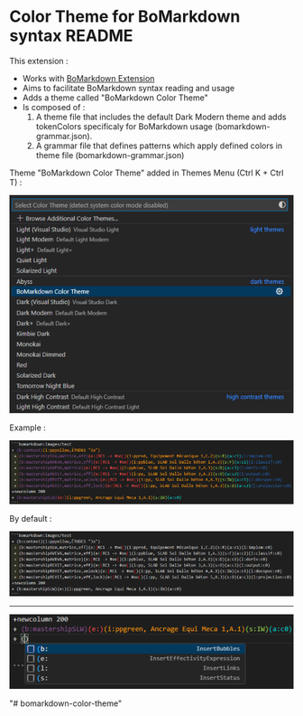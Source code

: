 # Color Theme for BoMarkdown syntax README

This extension :
- Works with [BoMarkdown Extension](https://github.com/Roeperni/bomarkdown)
- Aims to facilitate BoMarkdown syntax reading and usage
- Adds a theme called "BoMarkdown Color Theme"
- Is composed of :
  1. A theme file that includes the default Dark Modern theme and adds tokenColors specificaly for BoMarkdown usage (bomarkdown-grammar.json).
  2. A grammar file that defines patterns which apply defined colors in theme file (bomarkdown-grammar.json)


Theme "BoMarkdown Color Theme" added in Themes Menu (Ctrl K + Ctrl T) : 

![alt text](./src/images/ThemesMenu.png)



Example : 


![alt text](./src/images/ReadmeImage2.png)

By default :


![alt text](./src/images/ReadmeImage1.png)

***

![alt text](./src/images/ReadmeImage3.png)

"# bomarkdown-color-theme" 